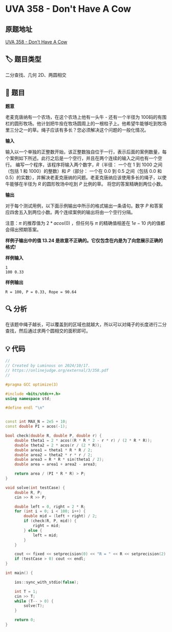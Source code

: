# UVA 358 - Don't Have A Cow

## 原题地址

[UVA 358 - Don't Have A Cow](https://onlinejudge.org/external/3/358.pdf)

## 🏷️ 题目类型

二分查找、几何 2D、两圆相交

## 📜 题目

**题意**

老麦克唐纳有一个农场，在这个农场上他有一头牛 - 还有一个半径为 $100$码的有围栏的圆形牧场。他计划把牛拴在牧场圆周上的一根柱子上。他希望牛能够吃到牧场
里三分之一的草。绳子应该有多长？您必须解决这个问题的一般化情况。

**输入**

输入以一个单独的正整数开始，该正整数独自位于一行，表示后面的案例数量，每个案例如下所述。此行之后是一个空行，并且在两个连续的输入之间也有一个空行。
编写一个程序，该程序将输入两个数字，$R$（半径： 一个在 $1$ 到 $1000$ 之间（包括 $1$ 和 $1000$）的整数）和 $P$（部分： 一个在 $0.0$ 到 $0.5$
之间（包括 $0.0$ 和 $0.5$）的实数），并解决老麦克唐纳的问题。老麦克唐纳应该使用多长的绳子，以使牛能够在半径为 $R$ 的圆形牧场中吃到 $P$ 比例的草。
将您的答案精确到两位小数。

**输出**

对于每个测试用例，以下面示例输出中所示的格式输出一条语句。数字 $P$ 和答案应四舍五入到两位小数。两个连续案例的输出将由一个空行分隔。

注意：$π$ 的推荐值为 $2 * acos(0)$ ，但任何与 $π$ 的精确值相差在 $1e-10$ 内的值都会得出预期答案。

**样例子输出中的值 $13.24$ 是故意不正确的。它仅包含在内是为了向您展示正确的格式!**

**样例输入**

```text
1
100 0.33
```

**样例输出**

```text
R = 100, P = 0.33, Rope = 90.64
```

## 🔍 分析

在该题中绳子越长，可以覆盖到的区域也就越大，所以可以对绳子的长度进行二分查找，然后通过求两个圆相交的面积即可。

## 💡 代码

```C++
//
// Created by Luminous on 2024/10/17.
// https://onlinejudge.org/external/3/358.pdf
//

#pragma GCC optimize(3)

#include <bits/stdc++.h>
using namespace std;

#define endl "\n"


const int MAX_N = 2e5 + 10;
const double PI = acos(-1);

bool check(double R, double P, double r) {
    double theta1 = 2 * acos((R * R * 2 - r * r) / (2 * R * R));
    double theta2 = 2 * acos(r / (2 * R));
    double area1 = theta1 * R * R / 2;
    double area2 = theta2 * r * r / 2;
    double area3 = R * R * sin(theta1 / 2);
    double area = area1 + area2 - area3;

    return area / (PI * R * R) > P;
}

void solve(int testCase) {
    double R, P;
    cin >> R >> P;

    double left = 0, right = 2 * R;
    for (int i = 0; i < 100; i++) {
        double mid = (left + right) / 2;
        if (check(R, P, mid)) {
            right = mid;
        } else {
            left = mid;
        }
    }

    cout << fixed << setprecision(0) << "R = " << R << setprecision(2) << ", P = " << P << ", Rope = " << right << endl;
    if (testCase > 0) cout << endl;
}

int main() {

    ios::sync_with_stdio(false);

    int T = 1;
    cin >> T;
    while (T-- > 0) {
        solve(T);
    }

    return 0;
}
```
